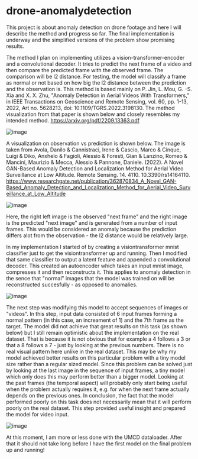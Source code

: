 # drone-anomalydetection
This project is about anomaly detection on drone footage and here I will describe the method and progress so far. The final implementation is underway and the simplified versions of the problem show promising results. 

The method I plan on implementing utilizes a vision-transformer-encoder and a convolutional decoder. It tries to predict the next frame of a video and then compare the predicted frame with the observed frame. The comparison will be l2 distance. For testing, the model will classify a frame as normal or not based on how big the l2 distance between the prediction and the observation is. This method is based mainly on P. Jin, L. Mou, G. -S. Xia and X. X. Zhu, "Anomaly Detection in Aerial Videos With Transformers," in IEEE Transactions on Geoscience and Remote Sensing, vol. 60, pp. 1-13, 2022, Art no. 5628213, doi: 10.1109/TGRS.2022.3198130. The method visualization from that paper is shown below and closely resembles my intended method.
https://arxiv.org/pdf/2209.13363.pdf

![image](https://user-images.githubusercontent.com/59232492/207018544-3de91092-eecb-4e55-9d8b-bc5599805117.png)


A visualization on observation vs prediction is shown below. The image is taken from Avola, Danilo & Cannistraci, Irene & Cascio, Marco & Cinque, Luigi & Diko, Anxhelo & Fagioli, Alessio & Foresti, Gian & Lanzino, Romeo & Mancini, Maurizio & Mecca, Alessio & Pannone, Daniele. (2022). A Novel GAN-Based Anomaly Detection and Localization Method for Aerial Video Surveillance at Low Altitude. Remote Sensing. 14. 4110. 10.3390/rs14164110. https://www.researchgate.net/publication/362870834_A_Novel_GAN-Based_Anomaly_Detection_and_Localization_Method_for_Aerial_Video_Surveillance_at_Low_Altitude

![image](https://user-images.githubusercontent.com/59232492/207019387-bd8a7886-880b-4e1e-a64e-08b5af4aec20.png)


Here, the right left image is the observed "next frame" and the right image is the predicted "next image" and is generated from a number of input frames. This would be considered an anomaly because the prediction differs alot from the observation - the l2 distance would be relatively large. 

In my implementation I started of by creating a visiontransformer mnist classifier just to get the visiontransformer up and running. Then I modified that same classifier to output a latent feature and appended a convolutional decoder. This created an autoencoder which takes an input mnist image, compresses it and then reconstructs it. This applies to anomaly detection in the sence that "normal" images that the model was trained on will be reconstructed succesfully - as opposed to anomalies. 

![image](https://user-images.githubusercontent.com/59232492/207013661-055a0a20-8413-4b10-a91a-e5a8432b7085.png)


The next step was modifying this model to accept sequences of images or "videos". In this step, input data consisted of 6 input frames forming a normal pattern (in this case, an increament of 1) and the 7th frame as the target. The model did not achieve that great results on this task (as shown below) but I still remain optimistic about the implementation on the real dataset. That is because it is not obvious that for example a 4 follows a 3 or that a 8 follows a 7 - just by looking at the previous numbers. There is no real visual pattern here unlike in the real dataset. This may be why my model achieved better results on this particular problem with a tiny model size rather than a regular sized model. Since this problem can be solved just by looking at the last image in the sequence of input frames, a tiny model which only does this may perform better than a bigger model. Looking at the past frames (the temporal aspect) will probably only start being useful when the problem actually requires it, e.g. for when the next frame actually depends on the previous ones. In conclusion, the fact that the model performed poorly on this task does not necessarily mean that it will perform poorly on the real dataset. This step provided useful insight and prepared the model for video input.

![image](https://user-images.githubusercontent.com/59232492/207014374-db7f326b-0550-4e21-8ac9-3370e044e50b.png)


At this moment, I am more or less done with the UMCD dataloader. After that it should not take long before I have the first model on the final problem up and running!
